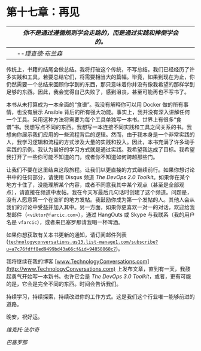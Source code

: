 # 第十七章：再见

|   | *你不是通过遵循规则学会走路的，而是通过实践和摔倒学会的。* |   |
| --- | --- | --- |
|   | --*理查德·布兰森* |

传统上，书籍的结尾会做总结。我将打破这个传统，不写总结。我们已经经历了许多实践和工具，若要总结它们，将需要相当大的篇幅。毕竟，如果到现在为止，你仍然需要一个总结来回顾你学到的东西，那只意味着你并没有像我希望的那样学到足够的东西。因此，我会觉得自己失败了，感到沮丧，甚至可能再也不写书了。

本书从未打算成为一本全面的“食谱”。我没有解释你可以用 Docker 做的所有事情，也没有展示 Ansible 背后的所有强大功能。事实上，我并没有深入讲解任何一个工具。采用这种方法将需要为每个工具单独写一本书。世界上有很多“食谱”书。我想写点不同的东西。我想写一本连接不同实践和工具之间关系的书。我想向你展示我们应用的一些流程背后的逻辑。然而，由于我本身是一个非常实践的人，我学习逻辑和流程的方式涉及大量的实践和投入。因此，本书充满了许多动手实践的示例。我认为最好的学习方式就是通过实践。我希望我达成了目标。我希望我打开了一些你可能不知道的门，或者你不知道如何跨越那些门。

让我们不要在这里结束这段旅程。让我们以更直接的方式继续前行。如果你想讨论书中的任何部分，请使用 Disqus 频道 *The DevOps 2.0 Toolkit*。如果你在某个地方卡住了，没能理解某个内容，或者不同意我其中某个观点（甚至是全部观点），请直接在频道中发帖。我在今天写最后几句话时创建了这个频道。问题是，没有人愿意第一个在空旷的地方发帖。我鼓励你成为第一个发帖的人。其他人会从我们的讨论中受益并加入其中。另一方面，如果你更喜欢一对一的对话，欢迎给我发邮件（`<viktor@farcic.com>`），通过 HangOuts 或 Skype 与我联系（我的用户名是 `vfarcic`），或者来巴塞罗那请我喝一杯啤酒。

如果你想获取有关本书更新的通知，请订阅邮件列表 ([`technologyconversations.us13.list-manage1.com/subscribe?u=a7c76fdff8ed9499bd43a66cf&id=94858868c7`](http://technologyconversations.us13.list-manage1.com/subscribe?u=a7c76fdff8ed9499bd43a66cf&id=94858868c7))。

我将继续在我的博客 [www.TechnologyConversations.com](http://www.TechnologyConversations.com) 上发布文章，直到有一天，我鼓起勇气开始写一本新书。也许它会是 *The DevOps 3.0 Toolkit*，或者，更有可能的是，它会是完全不同的东西。时间会告诉我们。

持续学习，持续探索，持续改进你的工作方式。这是我们这个行业唯一能够前进的道路。

晚安，祝好运。

*维克托·法尔奇*

*巴塞罗那*
